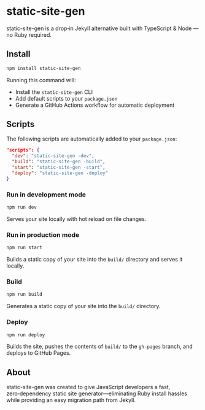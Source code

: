 # static-site-gen

static-site-gen is a drop‑in Jekyll alternative built with TypeScript & Node — no Ruby required.

## Install

```bash
npm install static-site-gen
```

Running this command will:
- Install the `static-site-gen` CLI
- Add default scripts to your `package.json`
- Generate a GitHub Actions workflow for automatic deployment

## Scripts

The following scripts are automatically added to your `package.json`:

```json
"scripts": {
  "dev": "static-site-gen -dev",
  "build": "static-site-gen -build",
  "start": "static-site-gen -start",
  "deploy": "static-site-gen -deploy"
}
```

### Run in development mode

```bash
npm run dev
```

Serves your site locally with hot reload on file changes.

### Run in production mode

```bash
npm run start
```

Builds a static copy of your site into the `build/` directory and serves it locally.

### Build

```bash
npm run build
```

Generates a static copy of your site into the `build/` directory.

### Deploy

```bash
npm run deploy
```

Builds the site, pushes the contents of `build/` to the `gh-pages` branch, and deploys to GitHub Pages.

## About

static-site-gen was created to give JavaScript developers a fast, zero‑dependency static site generator—eliminating Ruby install hassles while providing an easy migration path from Jekyll.


